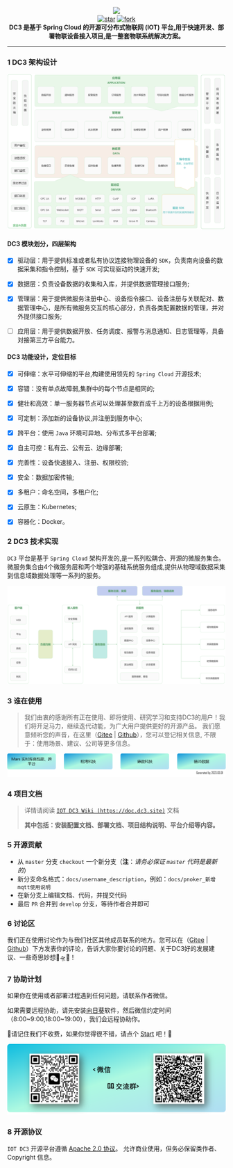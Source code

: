 <p align="center">
	<img src="./docs/images/dc3/logo-blue.png" width="400"><br>
  <a href='https://gitee.com/pnoker/iot-dc3/stargazers'><img src='https://gitee.com/pnoker/iot-dc3/badge/star.svg?theme=gvp' alt='star'></img></a>
	<a href='https://gitee.com/pnoker/iot-dc3/members'><img src='https://gitee.com/pnoker/iot-dc3/badge/fork.svg?theme=gvp' alt='fork'></img></a>
	<br><strong>DC3 是基于 Spring Cloud 的开源可分布式物联网 (IOT) 平台,用于快速开发、部署物联设备接入项目,是一整套物联系统解决方案。</strong>
</p>

------


### 1 DC3 架构设计

![iot-dc3-architecture](./docs/images/dc3/architecture1.jpg)



#### DC3 模块划分，四层架构

 * [x] 驱动层：用于提供标准或者私有协议连接物理设备的 `SDK`，负责南向设备的数据采集和指令控制，基于 `SDK` 可实现驱动的快速开发;
 * [x] 数据层：负责设备数据的收集和入库，并提供数据管理接口服务;
 * [x] 管理层：用于提供微服务注册中心、设备指令接口、设备注册与关联配对、数据管理中心，是所有微服务交互的核心部分，负责各类配置数据的管理，并对外提供接口服务;
 * [ ] 应用层：用于提供数据开放、任务调度、报警与消息通知、日志管理等，具备对接第三方平台能力。



#### DC3 功能设计，定位目标

 * [x] 可伸缩：水平可伸缩的平台,构建使用领先的 `Spring Cloud` 开源技术;
 * [x] 容错：没有单点故障弱,集群中的每个节点是相同的;
 * [x] 健壮和高效：单一服务器节点可以处理甚至数百成千上万的设备根据用例;
 * [x] 可定制：添加新的设备协议,并注册到服务中心;
 * [x] 跨平台：使用 `Java` 环境可异地、分布式多平台部署;
 * [x] 自主可控：私有云、公有云、边缘部署;
 * [x] 完善性：设备快速接入、注册、权限校验;
 * [x] 安全：数据加密传输;
 * [x] 多租户：命名空间，多租户化;
 * [x] 云原生：Kubernetes;
 * [x] 容器化：Docker。



### 2 DC3 技术实现 

`DC3` 平台是基于 `Spring Cloud` 架构开发的,是一系列松耦合、开源的微服务集合。
微服务集合由4个微服务层和两个增强的基础系统服务组成,提供从物理域数据采集到信息域数据处理等一系列的服务。

![iot-dc3-architecture](./docs/images/dc3/architecture2.jpg)



### 3 谁在使用

> 我们由衷的感谢所有正在使用、即将使用、研究学习和支持DC3的用户！我们将开足马力，继续迭代动能，为广大用户提供更好的开源产品。
> 我们愿意倾听您的声音，在这里（[Gitee](https://gitee.com/pnoker/iot-dc3/issues/I6I15G) | [Github](https://github.com/pnoker/iot-dc3/issues/60)），您可以登记相关信息, 不限于：使用场景、建议、公司等更多信息。

![Our users](./docs/images/dc3/whouse1.png)



### 4 项目文档

> 详情请阅读 [`IOT DC3 Wiki (https://doc.dc3.site)`](https://doc.dc3.site) 文档
>
> **其中包括：安装配置文档、部署文档、项目结构说明、平台介绍等内容。**



### 5 开源贡献

- 从 `master` 分支  `checkout` 一个新分支（**注**：*请务必保证 `master` 代码是最新的*）
- 新分支命名格式：`docs/username_description`，例如：`docs/pnoker_新增mqtt使用说明`
- 在新分支上编辑文档、代码，并提交代码
- 最后 `PR` 合并到 `develop` 分支，等待作者合并即可



### 6 讨论区

我们正在使用讨论作为与我们社区其他成员联系的地方。您可以在（[Gitee](https://gitee.com/pnoker/iot-dc3/issues/I6IKAL) | [Github](https://github.com/pnoker/iot-dc3/discussions)）下方发表你的评论，告诉大家你要讨论的问题、关于DC3好的发展建议、一些奇思妙想🚀🛸🚤！



### 7 协助计划

如果你在使用或者部署过程遇到任何问题，请联系作者微信。

如果需要远程协助，请先安装[向日葵](https://sunlogin.oray.com/download?categ=personal)软件，然后微信约定时间（8:00~9:00,18:00~19:00），我们会远程协助你。

🌟请记住我们不收费，如果你觉得很不错，请点个 [Start](https://gitee.com/pnoker/iot-dc3/star) 吧！🌟

![Our users](./docs/images/dc3/social.png)



### 8 开源协议

`IOT DC3` 开源平台遵循 [Apache 2.0 协议](https://www.apache.org/licenses/LICENSE-2.0.html)。 允许商业使用，但务必保留类作者、Copyright 信息。